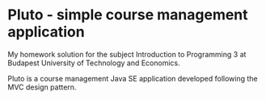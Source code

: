 # Pluto - simple course management application

My homework solution for the subject Introduction to Programming 3 at Budapest University of Technology and Economics.

Pluto is a course management Java SE application developed following the MVC design pattern.
